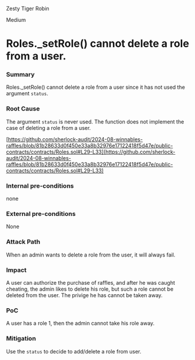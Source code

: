 Zesty Tiger Robin

Medium

# Roles._setRole() cannot delete a role from a user.

### Summary

Roles._setRole() cannot delete a role from a user since it has not used the argument ```status```.

### Root Cause

The argument ```status``` is never used. The function does not implement the case of deleting a role from a user.

[https://github.com/sherlock-audit/2024-08-winnables-raffles/blob/81b28633d0f450e33a8b32976e17122418f5d47e/public-contracts/contracts/Roles.sol#L29-L33](https://github.com/sherlock-audit/2024-08-winnables-raffles/blob/81b28633d0f450e33a8b32976e17122418f5d47e/public-contracts/contracts/Roles.sol#L29-L33)

### Internal pre-conditions

none

### External pre-conditions

None

### Attack Path

When an admin wants to delete a role from the user, it will always fail.

### Impact

A user can authorize the purchase of raffles, and after he was caught cheating, the admin likes to delete his role, but such a role cannot be deleted from the user. The privige he has cannot be taken away.

### PoC

A user has a role 1, then the admin cannot take his role away.

### Mitigation

Use the ```status``` to decide to add/delete a role from user.